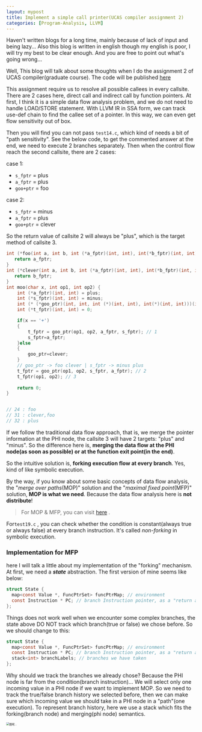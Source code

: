 ```yaml
---
layout: mypost
title: Implement a simple call printer(UCAS compiler assignment 2)
categories: [Program-Analysis, LLVM]
---
```


Haven't written blogs for a long time, mainly because of lack of input and being lazy... Also this blog is written in english though my english is poor, I will try my best to be clear enough. And you are free to point out what's going wrong...

Well, This blog will talk about some thoughts when I do the assignment 2 of UCAS compiler(graduate course). The code will be published [here](https://github.com/enochii/call-printer)

This assignment require us to resolve all possible callees in every callsite. There are 2 cases here, direct call and indirect call by function pointers. At first, I think it is a simple data flow analysis problem, and we do not need to handle LOAD/STORE statement. With LLVM IR in SSA form, we can track use-def chain to find the callee set of a pointer. In this way, we can even get flow sensitivity out of box.

Then you will find you can not pass `test14.c`, which kind of needs a bit of "path sensitivity". See the below code, to get the commented answer at the end, we need to execute 2 branches separately. Then when the control flow reach the second callsite, there are 2 cases:

case 1:

- `s_fptr` = plus
- `a_fptr` = plus
- `goo+ptr` = foo

case 2:

- `s_fptr` = minus
- `a_fptr` = plus
- `goo+ptr` = clever

So the return value of callsite 2 will always be "plus", which is the target method of callsite 3.

```c
int (*foo(int a, int b, int (*a_fptr)(int, int), int(*b_fptr)(int, int) ))(int, int) {
   return a_fptr;
}
int (*clever(int a, int b, int (*a_fptr)(int, int), int(*b_fptr)(int, int) ))(int, int) {
   return b_fptr;
}
int moo(char x, int op1, int op2) {
    int (*a_fptr)(int, int) = plus;
    int (*s_fptr)(int, int) = minus;
    int (* (*goo_ptr)(int, int, int (*)(int, int), int(*)(int, int)))(int, int)=foo;
    int (*t_fptr)(int, int) = 0;

    if(x == '+')
    {
        t_fptr = goo_ptr(op1, op2, a_fptr, s_fptr); // 1
        s_fptr=a_fptr;
    }else
    {
        goo_ptr=clever;
    }
    // goo_ptr -> foo clever | s_fptr -> minus plus
    t_fptr = goo_ptr(op1, op2, s_fptr, a_fptr); // 2
    t_fptr(op1, op2); // 3
    
    return 0;
}


// 24 : foo
// 31 : clever,foo
// 32 : plus
```

If we follow the traditional data flow approach, that is, we merge the pointer information at the PHI node, the callsite 3 will have 2 targets: "plus" and "minus". So the difference here is, **merging the data flow at the PHI node(as soon as possible) or at the function exit point(in the end)**.

So the intuitive solution is, **forking execution flow at every branch**. Yes, kind of like symbolic execution. 

By the way, if you know about some basic concepts of data flow analysis, the "*merge over paths*(MOP)" solution and the "*maximal fixed point*(MFP)" solution, **MOP is what we need**. Because the data flow analysis here is **not distribute**!

> For MOP & MFP, you can visit [here]( https://pascal-group.bitbucket.io/lectures/DFA-FD.pdf ) .

For`test19.c` , you can check whether the condition is constant(always true or always false) at every branch instruction. It's called *non-forking* in symbolic execution.

### Implementation for MFP

here I will talk a little about my implementation of the "forking" mechanism. At first, we need a ***state*** abstraction. The first version of mine seems like below:

```c
struct State {
  map<const Value *, FuncPtrSet> funcPtrMap; // environment
  const Instruction * PC; // branch Instruction pointer, as a "return address"
};
```

Things does not work well when we encounter some complex branches, the state above DO NOT track which branch(true or false) we chose before. So we should change to this:

```c
struct State {
  map<const Value *, FuncPtrSet> funcPtrMap; // environment
  const Instruction * PC; // branch Instruction pointer, as a "return address"
  stack<int> branchLabels; // branches we have taken
};
```

Why should we track the branches we already chose? Because the PHI node is far from the condition(branch instruction)... We will select only one incoming value in a PHI node if we want to implement MOP. So we need to track the true/false branch history we selected before, then we can make sure which incoming value we should take in a PHI node in a "path"(one execution). To represent branch history, here we use a stack which fits the forking(branch node) and merging(phi node) semantics.

<img src="1.png" alt="图呢..." style="zoom:50%;"/>